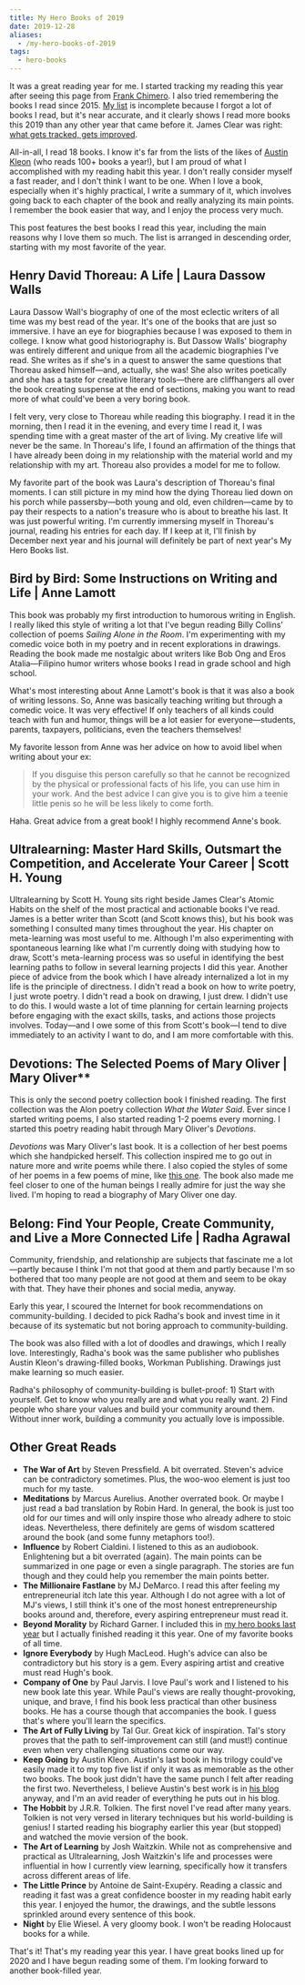 ```yaml
---
title: My Hero Books of 2019
date: 2019-12-28
aliases:
  - /my-hero-books-of-2019
tags:
  - hero-books
---
```

It was a great reading year for me. I started tracking my reading this year after seeing this page from [Frank Chimero](https://frankchimero.com/reading/). I also tried remembering the books I read since 2015. [My list](/reading/) is incomplete because I forgot a lot of books I read, but it's near accurate, and it clearly shows I read more books this 2019 than any other year that came before it. James Clear was right: [what gets tracked, gets improved](https://jamesclear.com/habit-tracker).

All-in-all, I read 18 books. I know it's far from the lists of the likes of [Austin Kleon](https://austinkleon.com/category/my-reading-years/) (who reads 100+ books a year!), but I am proud of what I accomplished with my reading habit this year. I don't really consider myself a fast reader, and I don't think I want to be one. When I love a book, especially when it's highly practical, I write a summary of it, which involves going back to each chapter of the book and really analyzing its main points. I remember the book easier that way, and I enjoy the process very much.

This post features the best books I read this year, including the main reasons why I love them so much. The list is arranged in descending order, starting with my most favorite of the year.

## Henry David Thoreau: A Life | Laura Dassow Walls

Laura Dassow Wall's biography of one of the most eclectic writers of all time was my best read of the year. It's one of the books that are just so immersive. I have an eye for biographies because I was exposed to them in college. I know what good historiography is. But Dassow Walls' biography was entirely different and unique from all the academic biographies I've read. She writes as if she's in a quest to answer the same questions that Thoreau asked himself—and, actually, she was! She also writes poetically and she has a taste for creative literary tools—there are cliffhangers all over the book creating suspense at the end of sections, making you want to read more of what could've been a very boring book.

I felt very, very close to Thoreau while reading this biography. I read it in the morning, then I read it in the evening, and every time I read it, I was spending time with a great master of the art of living. My creative life will never be the same. In Thoreau's life, I found an affirmation of the things that I have already been doing in my relationship with the material world and my relationship with my art. Thoreau also provides a model for me to follow.

My favorite part of the book was Laura's description of Thoreau's final moments. I can still picture in my mind how the dying Thoreau lied down on his porch while passersby—both young and old, even children—came by to pay their respects to a nation's treasure who is about to breathe his last. It was just powerful writing. I'm currently immersing myself in Thoreau's journal, reading his entries for each day. If I keep at it, I'll finish by December next year and his journal will definitely be part of next year's My Hero Books list.

## Bird by Bird: Some Instructions on Writing and Life | Anne Lamott

This book was probably my first introduction to humorous writing in English. I really liked this style of writing a lot that I've begun reading Billy Collins' collection of poems _Sailing Alone in the Room_. I'm experimenting with my comedic voice both in my poetry and in recent explorations in drawings. Reading the book made me nostalgic about writers like Bob Ong and Eros Atalia—Filipino humor writers whose books I read in grade school and high school.

What's most interesting about Anne Lamott's book is that it was also a book of writing lessons. So, Anne was basically teaching writing but through a comedic voice. It was very effective! If only teachers of all kinds could teach with fun and humor, things will be a lot easier for everyone—students, parents, taxpayers, politicians, even the teachers themselves!

My favorite lesson from Anne was her advice on how to avoid libel when writing about your ex:

> If you disguise this person carefully so that he cannot be recognized by the physical or professional facts of his life, you can use him in your work. And the best advice I can give you is to give him a teenie little penis so he will be less likely to come forth.

Haha. Great advice from a great book! I highly recommend Anne's book.

## Ultralearning: Master Hard Skills, Outsmart the Competition, and Accelerate Your Career | Scott H. Young

Ultralearning by Scott H. Young sits right beside James Clear's Atomic Habits on the shelf of the most practical and actionable books I've read. James is a better writer than Scott (and Scott knows this), but his book was something I consulted many times throughout the year. His chapter on meta-learning was most useful to me. Although I'm also experimenting with spontaneous learning like what I'm currently doing with studying how to draw, Scott's meta-learning process was so useful in identifying the best learning paths to follow in several learning projects I did this year. Another piece of advice from the book which I have already internalized a lot in my life is the principle of directness. I didn't read a book on how to write poetry, I just wrote poetry. I didn't read a book on drawing, I just drew. I didn't use to do this. I would waste a lot of time planning for certain learning projects before engaging with the exact skills, tasks, and actions those projects involves. Today—and I owe some of this from Scott's book—I tend to dive immediately to an activity I want to do, and I am more comfortable with this.

## Devotions: The Selected Poems of Mary Oliver | Mary Oliver**

This is only the second poetry collection book I finished reading. The first collection was the Alon poetry collection _What the Water Said_. Ever since I started writing poems, I also started reading 1-2 poems every morning. I started this poetry reading habit through Mary Oliver's _Devotions_.

_Devotions_ was Mary Oliver's last book. It is a collection of her best poems which she handpicked herself. This collection inspired me to go out in nature more and write poems while there. I also copied the styles of some of her poems in a few poems of mine, like [this one](https://vinceimbat.com/tumawa-ang-bantay/). The book also made me feel closer to one of the human beings I really admire for just the way she lived. I'm hoping to read a biography of Mary Oliver one day.

## Belong: Find Your People, Create Community, and Live a More Connected Life | Radha Agrawal

Community, friendship, and relationship are subjects that fascinate me a lot—partly because I think I'm not that good at them and partly because I'm so bothered that too many people are not good at them and seem to be okay with that. They have their phones and social media, anyway.

Early this year, I scoured the Internet for book recommendations on community-building. I decided to pick Radha's book and invest time in it because of its systematic but not boring approach to community-building.

The book was also filled with a lot of doodles and drawings, which I really love. Interestingly, Radha's book was the same publisher who publishes Austin Kleon's drawing-filled books, Workman Publishing. Drawings just make learning so much easier.

Radha's philosophy of community-building is bullet-proof: 1) Start with yourself. Get to know who you really are and what you really want. 2) Find people who share your values and build your community around them. Without inner work, building a community you actually love is impossible.

## Other Great Reads

- **The War of Art** by Steven Pressfield. A bit overrated. Steven's advice can be contradictory sometimes. Plus, the woo-woo element is just too much for my taste.
- **Meditations** by Marcus Aurelius. Another overrated book. Or maybe I just read a bad translation by Robin Hard. In general, the book is just too old for our times and will only inspire those who already adhere to stoic ideas. Nevertheless, there definitely are gems of wisdom scattered around the book (and some funny metaphors too!).
- **Influence** by Robert Cialdini. I listened to this as an audiobook. Enlightening but a bit overrated (again). The main points can be summarized in one page or even a single paragraph. The stories are fun though and they could help you remember the main points better.
- **The Millionaire Fastlane** by MJ DeMarco. I read this after feeling my entrepreneurial itch late this year. Although I do not agree with a lot of MJ's views, I still think it's one of the most honest entrepreneurship books around and, therefore, every aspiring entrepreneur must read it.
- **Beyond Morality** by Richard Garner. I included this in [my hero books last year](/my-hero-books-of-2018/) but I actually finished reading it this year. One of my favorite books of all time.
- **Ignore Everybody** by Hugh MacLeod. Hugh's advice can also be contradictory but his story is a gem. Every aspiring artist and creative must read Hugh's book.
- **Company of One** by Paul Jarvis. I love Paul's work and I listened to his new book late this year. While Paul's views are really thought-provoking, unique, and brave, I find his book less practical than other business books. He has a course though that accompanies the book. I guess that's where you'll learn the specifics.
- **The Art of Fully Living** by Tal Gur. Great kick of inspiration. Tal's story proves that the path to self-improvement can still (and must!) continue even when very challenging situations come our way.
- **Keep Going** by Austin Kleon. Austin's last book in his trilogy could've easily made it to my top five list if only it was as memorable as the other two books. The book just didn't have the same punch I felt after reading the first two. Nevertheless, I believe Austin's best work is in [his blog](https://austinkleon.com/) anyway, and I'm an avid reader of everything he puts out in his blog.
- **The Hobbit** by J.R.R. Tolkien. The first novel I've read after many years. Tolkien is not very versed in literary techniques but his world-building is genius! I started reading his biography earlier this year (but stopped) and watched the movie version of the book.
- **The Art of Learning** by Josh Waitzkin. While not as comprehensive and practical as Ultralearning, Josh Waitzkin's life and processes were influential in how I currently view learning, specifically how it transfers across different areas of life.
- **The Little Prince** by Antoine de Saint-Exupéry. Reading a classic and reading it fast was a great confidence booster in my reading habit early this year. I enjoyed the humor, the drawings, and the subtle lessons sprinkled around every sentence of this book.
- **Night** by Elie Wiesel. A very gloomy book. I won't be reading Holocaust books for a while.

That's it! That's my reading year this year. I have great books lined up for 2020 and I have begun reading some of them. I'm looking forward to another book-filled year.
